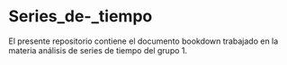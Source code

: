 # Series_de-_tiempo
El presente repositorio contiene el documento bookdown trabajado en la materia análisis de series de tiempo del grupo 1.  
